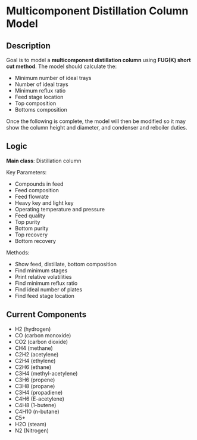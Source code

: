 # Multicomponent Distillation Column Model

## Description
Goal is to model a **multicomponent distillation column** using **FUG(K) short cut method**. The model should calculate the:
- Minimum number of ideal trays
- Number of ideal trays
- Minimum reflux ratio
- Feed stage location
- Top composition
- Bottoms composition

Once the following is complete, the model will then be modified so it may show the column height and diameter, and condenser and reboiler duties.

## Logic
**Main class**: Distillation column

Key Parameters:
- Compounds in feed
- Feed composition
- Feed flowrate
- Heavy key and light key
- Operating temperature and pressure
- Feed quality
- Top purity
- Bottom purity
- Top recovery 
- Bottom recovery

Methods:
- Show feed, distillate, bottom composition
- Find minimum stages
- Print relative volatilities
- Find minimum reflux ratio
- Find ideal number of plates
- Find feed stage location

## Current Components
- H2 (hydrogen)
- CO (carbon monoxide)
- CO2 (carbon dioxide)
- CH4 (methane)
- C2H2 (acetylene)
- C2H4 (ethylene)
- C2H6 (ethane)
- C3H4 (methyl-acetylene)
- C3H6 (propene)
- C3H8 (propane)
- C3H4 (propadiene)
- C4H6 (E-acetylene)
- C4H8 (1-butene)
- C4H10 (n-butane)
- C5+
- H2O (steam)
- N2 (Nitrogen)
